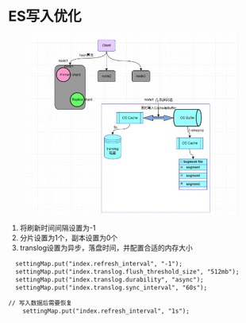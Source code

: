 # ES写入优化

<figure><img src="../../.gitbook/assets/es-write-principle.jpg" alt=""><figcaption></figcaption></figure>

1. 将刷新时间间隔设置为-1
2. 分片设置为1个，副本设置为0个
3. translog设置为异步，落盘时间，并配置合适的内存大小

```
  settingMap.put("index.refresh_interval", "-1");
  settingMap.put("index.translog.flush_threshold_size", "512mb");
  settingMap.put("index.translog.durability", "async");
  settingMap.put("index.translog.sync_interval", "60s");
```

```
// 写入数据后需要恢复
    settingMap.put("index.refresh_interval", "1s");
```
